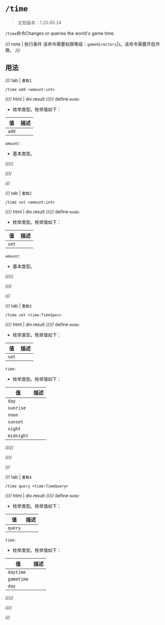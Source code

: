 # `/time`

> 文档版本：1.20.80.24

`/time`命令Changes or queries the world's game time.

/// note | 执行条件
该命令需要权限等级：`gamedirectors`|`1`。该命令需要开启作弊。
///

## 用法

/// tab | `重载1`
```mcfunction
/time add <amount:int>
```

//// html | div.result
///// define
`mode`: <!-- md:samp TimeModeAdd -->

- 枚举类型。枚举值如下：

|值|描述|
|---|---|
|`add`||


`amount`: <!-- md:samp int -->

- 基本类型。


/////

////

///

/// tab | `重载2`
```mcfunction
/time set <amount:int>
```

//// html | div.result
///// define
`mode`: <!-- md:samp TimeModeSet -->

- 枚举类型。枚举值如下：

|值|描述|
|---|---|
|`set`||


`amount`: <!-- md:samp int -->

- 基本类型。


/////

////

///

/// tab | `重载3`
```mcfunction
/time set <time:TimeSpec>
```

//// html | div.result
///// define
`mode`: <!-- md:samp TimeModeSet -->

- 枚举类型。枚举值如下：

|值|描述|
|---|---|
|`set`||


`time`: <!-- md:samp TimeSpec -->

- 枚举类型。枚举值如下：

|值|描述|
|---|---|
|`day`||
|`sunrise`||
|`noon`||
|`sunset`||
|`night`||
|`midnight`||



/////

////

///

/// tab | `重载4`
```mcfunction
/time query <time:TimeQuery>
```

//// html | div.result
///// define
`mode`: <!-- md:samp TimeModeQuery -->

- 枚举类型。枚举值如下：

|值|描述|
|---|---|
|`query`||


`time`: <!-- md:samp TimeQuery -->

- 枚举类型。枚举值如下：

|值|描述|
|---|---|
|`daytime`||
|`gametime`||
|`day`||



/////

////

///
